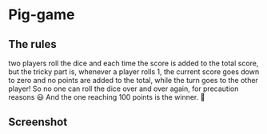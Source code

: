 # Pig-game

## The rules
two players roll the dice and each time the score is added to the total score, but the tricky part is,
whenever a player rolls 1, the current score goes down to zero and no points are added to the total,
while the turn goes to the other player! So no one can roll the dice over and over again, for precaution reasons 😃
And the one reaching 100 points is the winner. 🥇

## Screenshot
